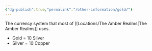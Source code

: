 ```yaml
---
{"dg-publish":true,"permalink":"/other-information/gold/"}
---
```


The currency system that most of [[Locations/The Amber Realms\|The Amber Realms]] uses. 
- Gold = 10 Silver 
- Silver = 10 Copper